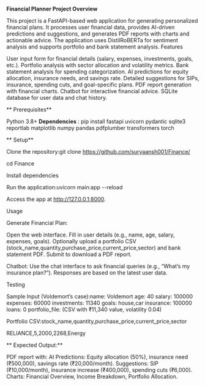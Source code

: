 **Financial Planner Project
Overview**

This project is a FastAPI-based web application for generating personalized financial plans. It processes user financial data, provides AI-driven predictions and suggestions, and generates PDF reports with charts and actionable advice. The application uses DistilRoBERTa for sentiment analysis and supports portfolio and bank statement analysis.
Features

User input form for financial details (salary, expenses, investments, goals, etc.).
Portfolio analysis with sector allocation and volatility metrics.
Bank statement analysis for spending categorization.
AI predictions for equity allocation, insurance needs, and savings rate.
Detailed suggestions for SIPs, insurance, spending cuts, and goal-specific plans.
PDF report generation with financial charts.
Chatbot for interactive financial advice.
SQLite database for user data and chat history.

**
Prerequisites**

Python 3.8+
**Dependencies** : pip install fastapi uvicorn pydantic sqlite3 reportlab matplotlib numpy pandas pdfplumber transformers torch


**
Setup**

Clone the repository:git clone https://github.com/suryaansh001/Finance/

cd Finance


Install dependencies

Run the application:uvicorn main:app --reload


Access the app at http://127.0.0.1:8000.

Usage

Generate Financial Plan:

Open the web interface.
Fill in user details (e.g., name, age, salary, expenses, goals).
Optionally upload a portfolio CSV (stock_name,quantity,purchase_price,current_price,sector) and bank statement PDF.
Submit to download a PDF report.


Chatbot:
Use the chat interface to ask financial queries (e.g., “What’s my insurance plan?”).
Responses are based on the latest user data.



Testing

Sample Input (Voldemort’s case):name: Voldemort
age: 40
salary: 100000
expenses: 60000
investments: 11340
goals: house,car
insurance: 100000
loans: 0
portfolio_file: (CSV with ₹11,340 value, volatility 0.04)



Portfolio CSV:stock_name,quantity,purchase_price,current_price,sector

RELIANCE,5,2000,2268,Energy

**
Expected Output:**


PDF report with:
AI Predictions: Equity allocation (50%), insurance need (₹500,000), savings rate (₹20,000/month).
Suggestions: SIP (₹10,000/month), insurance increase (₹400,000), spending cuts (₹6,000).
Charts: Financial Overview, Income Breakdown, Portfolio Allocation.




